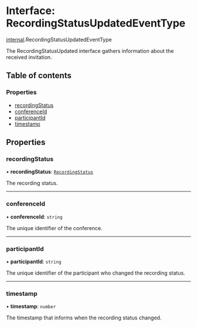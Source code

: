 # Interface: RecordingStatusUpdatedEventType

[internal](../modules/internal.md).RecordingStatusUpdatedEventType

The RecordingStatusUpdated interface gathers information about the received invitation.

## Table of contents

### Properties

- [recordingStatus](internal.RecordingStatusUpdatedEventType.md#recordingstatus)
- [conferenceId](internal.RecordingStatusUpdatedEventType.md#conferenceid)
- [participantId](internal.RecordingStatusUpdatedEventType.md#participantid)
- [timestamp](internal.RecordingStatusUpdatedEventType.md#timestamp)

## Properties

### recordingStatus

• **recordingStatus**: [`RecordingStatus`](../enums/internal.RecordingStatus.md)

The recording status.

___

### conferenceId

• **conferenceId**: `string`

The unique identifier of the conference.

___

### participantId

• **participantId**: `string`

The unique identifier of the participant who changed the recording status.

___

### timestamp

• **timestamp**: `number`

The timestamp that informs when the recording status changed.

